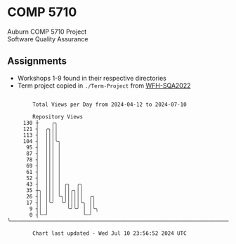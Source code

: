 # COMP 5710
Auburn COMP 5710 Project  
Software Quality Assurance

## Assignments
- Workshops 1-9 found in their respective directories
- Term project copied in `./Term-Project` from [WFH-SQA2022](https://github.com/wumphlett/WFH-SQA2022-AUBURN)

```

        Total Views per Day from 2024-04-12 to 2024-07-10

        Repository Views
     130 ┼    ╭╮
     121 ┤  ╭╮││
     113 ┤  ││││
     104 ┤  │││╰╮
      95 ┤  │││ │
      87 ┤  │││ │
      78 ┤  │││ │
      69 ┤  │││ │
      61 ┤  │││ │
      52 ┤  │││ │
      43 ┤  │││ │ ╭╮  ╭╮
      35 ┼╮ │││ │ ││╭╮││
      26 ┤│ │││ ╰╮││││││  ╭╮
      17 ┤│ │╰╯  ╰╯││││╰╮ ││
       9 ┤│ │      ╰╯╰╯ │ │╰╮
       0 ┤╰─╯           ╰─╯ ╰──────────────────────────────────────────────────────────────────────

        Chart last updated - Wed Jul 10 23:56:52 2024 UTC
        
```
